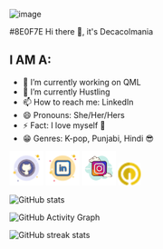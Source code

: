 ![image](https://pbs.twimg.com/media/FyqU8GcXgAMHux4?format=jpg&name=large )


 
 #8E0F7E Hi there 👋, it's Decacolmania </font>
 



## I AM A: 


- 🔭 I’m currently working on QML 
- 🌱 I’m currently Hustling
- 📫 How to reach me: LinkedIn
- 😄 Pronouns: She/Her/Hers 
- ⚡ Fact: I love myself :purple_heart:
-  :grin: Genres: K-pop, Punjabi, Hindi :sunglasses:


  
[<img src='icons/icons8-github-50.png' alt='github' height='60'>](https://github.com/megha0304) [<img src='icons/icons8-linkedin-50.png' alt='linkedin' height='60'>](https://www.linkedin.com/in/https://www.linkedin.com/in/megha-pandey-a1a5721ba/)  [<img src=icons/icons8-instagram-100.png alt='instagram' height='60'>](https://www.instagram.com/https://www.instagram.com/qc_maniac//)   [<img src='icons/icons8-qwiklabs-provides-real-cloud-environments-that-help-developers-24.png' alt='qwiklabs' height='40'>](https://www.cloudskillsboost.google/public_profiles/d91de2fa-c3e9-41ee-97d1-5a8ac19a18cb) 


![GitHub stats](https://github-readme-stats.vercel.app/api?username=megha0304&show_icons=true&theme=gruvbox)  

![GitHub Activity Graph](https://github-readme-activity-graph.vercel.app/graph?username=megha0304&bg_color=fffff0&color=8E0F7E&line=24292e&point=24292e&area=true&hide_border=true)

![GitHub streak stats](https://github-readme-streak-stats.herokuapp.com/?user=megha0304)  


 
